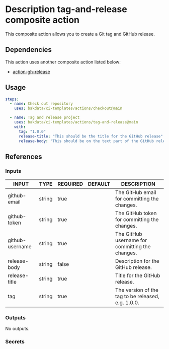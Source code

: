 # Description tag-and-release composite action

This composite action allows you to create a Git tag and GitHub release.

## Dependencies

This action uses another composite action listed below:

- [action-gh-release](https://github.com/softprops/action-gh-release)

## Usage

```yaml
steps:
  - name: Check out repository
    uses: bakdata/ci-templates/actions/checkout@main

  - name: Tag and release project
    uses: bakdata/ci-templates/actions/tag-and-release@main
    with:
      tag: "1.0.0"
      release-title: "This should be the title for the GitHub release"
      release-body: "This should be on the text part of the GitHub release"
```

## References

### Inputs

<!-- AUTO-DOC-INPUT:START - Do not remove or modify this section -->

| INPUT           | TYPE   | REQUIRED | DEFAULT | DESCRIPTION                                        |
| --------------- | ------ | -------- | ------- | -------------------------------------------------- |
| github-email    | string | true     |         | The GitHub email for committing the changes.       |
| github-token    | string | true     |         | The GitHub token for committing the changes.       |
| github-username | string | true     |         | The GitHub username for committing the changes.    |
| release-body    | string | false    |         | Description for the GitHub release.                |
| release-title   | string | true     |         | Title for the GitHub release.                      |
| tag             | string | true     |         | The version of the tag to be released, e.g. 1.0.0. |

<!-- AUTO-DOC-INPUT:END -->

### Outputs

<!-- AUTO-DOC-OUTPUT:START - Do not remove or modify this section -->

No outputs.

<!-- AUTO-DOC-OUTPUT:END -->

### Secrets
